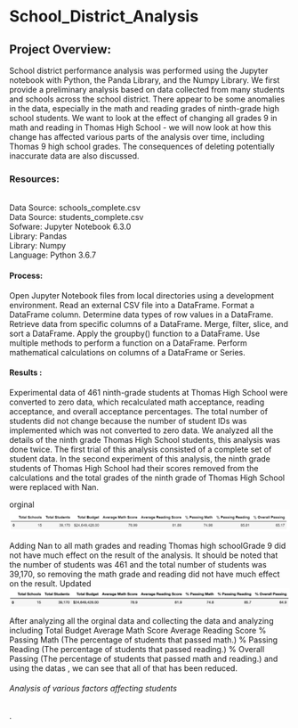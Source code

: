 # School_District_Analysis
## Project Overview:</br>
School district performance analysis was performed using the Jupyter notebook with Python, the Panda Library, and the Numpy Library. We first provide a preliminary analysis based on data collected from many students and schools across the school district.
  There appear to be some anomalies in the data, especially in the math and reading grades of ninth-grade high school students.
We want to look at the effect of changing all grades 9 in math and reading in Thomas High School - we will now look at how this change has affected various parts of the analysis over time, including Thomas 9 high school grades.
  The consequences of deleting potentially inaccurate data are also discussed.
  
### Resources:<br>
<br>Data Source: schools_complete.csv<br>
Data Source: students_complete.csv<br>
Sofware: Jupyter Notebook 6.3.0<br>
Library: Pandas<br>
Library: Numpy<br>
Language: Python 3.6.7<br>
#### Process:<br>
Open Jupyter Notebook files from local directories using a development environment.
Read an external CSV file into a DataFrame.
Format a DataFrame column.
Determine data types of row values in a DataFrame.
Retrieve data from specific columns of a DataFrame.
Merge, filter, slice, and sort a DataFrame.
Apply the groupby() function to a DataFrame.
Use multiple methods to perform a function on a DataFrame.
Perform mathematical calculations on columns of a DataFrame or Series.<br>

#### Results :<br>
Experimental data of 461 ninth-grade students at Thomas High School were converted to zero data, which recalculated math acceptance, reading acceptance, and overall acceptance percentages. The total number of students did not change because the number of student IDs was implemented which was not converted to zero data.
We analyzed all the details of the ninth grade Thomas High School students, this analysis was done twice. The first trial of this analysis consisted of a complete set of student data. In the second experiment of this analysis, the ninth grade students of Thomas High School had their scores removed from the calculations and the total grades of the ninth grade of Thomas High School were replaced with Nan.


orginal<br>
 ![picture4.png](/Resources/picture4.png)<br/>

Adding Nan to all math grades and reading Thomas  high schoolGrade 9 did not have much effect on the result of the analysis.  It should be noted that the number of students was 461 and the total number of students was 39,170, so removing the math grade and reading did not have much effect on the result.
  Updated  </br> 
 ![picture1.png](/Resources/picture1.png)<br/>


After analyzing all the orginal data and collecting the data and analyzing including
Total Budget
Average Math Score
Average Reading Score
% Passing Math (The percentage of students that passed math.)
% Passing Reading (The percentage of students that passed reading.)
% Overall Passing (The percentage of students that passed math and reading.)
and using the datas , we can see that all of that has been reduced.

 
###### Analysis of various factors affecting students
  
.
